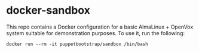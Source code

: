 # docker-sandbox

This repo contains a Docker configuration for a basic AlmaLinux + OpenVox system
suitable for demonstration purposes.  To use it, run the following:

    docker run --rm -it puppetbootstrap/sandbox /bin/bash
